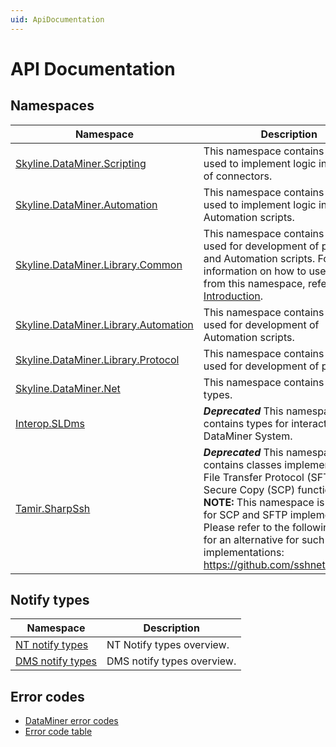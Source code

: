```yaml
---
uid: ApiDocumentation
---
```


# API Documentation

## Namespaces

|Namespace|Description|
|--- |--- |
|[Skyline.DataMiner.Scripting](xref:Skyline.DataMiner.Scripting)|This namespace contains classes used to implement logic in QActions of connectors.|
|[Skyline.DataMiner.Automation](xref:Skyline.DataMiner.Automation)|This namespace contains types used to implement logic in Automation scripts.|
|[Skyline.DataMiner.Library.Common](xref:Skyline.DataMiner.Library.Common)|This namespace contains types used for development of protocols and Automation scripts. For more information on how to use types from this namespace, refer to [Introduction](xref:ClassLibraryIntroduction).|
|[Skyline.DataMiner.Library.Automation](xref:Skyline.DataMiner.Library.Automation)|This namespace contains types used for development of Automation scripts.|
|[Skyline.DataMiner.Library.Protocol](xref:Skyline.DataMiner.Library.Protocol)|This namespace contains types used for development of protocols.|
|[Skyline.DataMiner.Net](xref:Skyline.DataMiner.Net)|This namespace contains SLNet types.|
|[Interop.SLDms](xref:Interop.SLDms)|***Deprecated*** This namespace contains types for interacting with a DataMiner System.|
|[Tamir.SharpSsh](xref:Tamir.SharpSsh)|***Deprecated*** This namespace contains classes implementing SSH File Transfer Protocol (SFTP) and Secure Copy (SCP) functionality. **NOTE:** This namespace is obsolete for SCP and SFTP implementations. Please refer to the following page for an alternative for such implementations: https://github.com/sshnet/SSH.NET.|

## Notify types

|Namespace|Description|
|--- |--- |
|[NT notify types](xref:NTNotifyTypesOverview)|NT Notify types overview.|
|[DMS notify types](xref:SLDmsNotifyTypes)|DMS notify types overview.|

## Error codes

- [DataMiner error codes](xref:DataMinerErrorCodes)
- [Error code table](xref:ErrorCodeTable)
